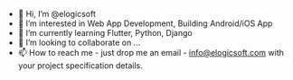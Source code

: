 - 👋 Hi, I’m @elogicsoft
- 👀 I’m interested in Web App Development, Building Android/iOS App
- 🌱 I’m currently learning Flutter, Python, Django
- 💞️ I’m looking to collaborate on ...
- 📫 How to reach me - just drop me an email - info@elogicsoft.com with your project specification details.

<!---
elogicsoft/elogicsoft is a ✨ special ✨ repository because its `README.md` (this file) appears on your GitHub profile.
You can click the Preview link to take a look at your changes.
--->
